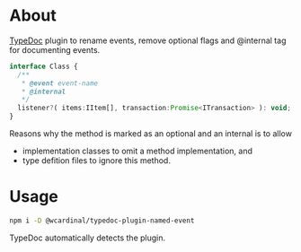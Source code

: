 # About

[TypeDoc](http://typedoc.org) plugin to rename events, remove optional flags and
@internal tag for documenting events.

```ts
interface Class {
  /**
   * @event event-name
   * @internal
   */
  listener?( items:IItem[], transaction:Promise<ITransaction> ): void;
}
```

Reasons why the method is marked as an optional and an internal is to allow
* implementation classes to omit a method implementation, and
* type defition files to ignore this method.

# Usage

```sh
npm i -D @wcardinal/typedoc-plugin-named-event
```

TypeDoc automatically detects the plugin.
